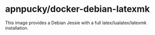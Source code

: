 # apnpucky/docker-debian-latexmk

This image provides a Debian Jessie with a full latex/lualatex/latexmk installation.
